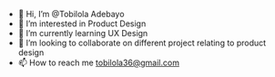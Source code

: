 - 👋 Hi, I’m @Tobilola Adebayo
- 👀 I’m interested in Product Design
- 🌱 I’m currently learning UX Design
- 💞️ I’m looking to collaborate on different project relating to product design
- 📫 How to reach me tobilola36@gmail.com

<!---
Tobilolade/Tobilolade is a ✨ special ✨ repository because its `README.md` (this file) appears on your GitHub profile.
You can click the Preview link to take a look at your changes.
--->
